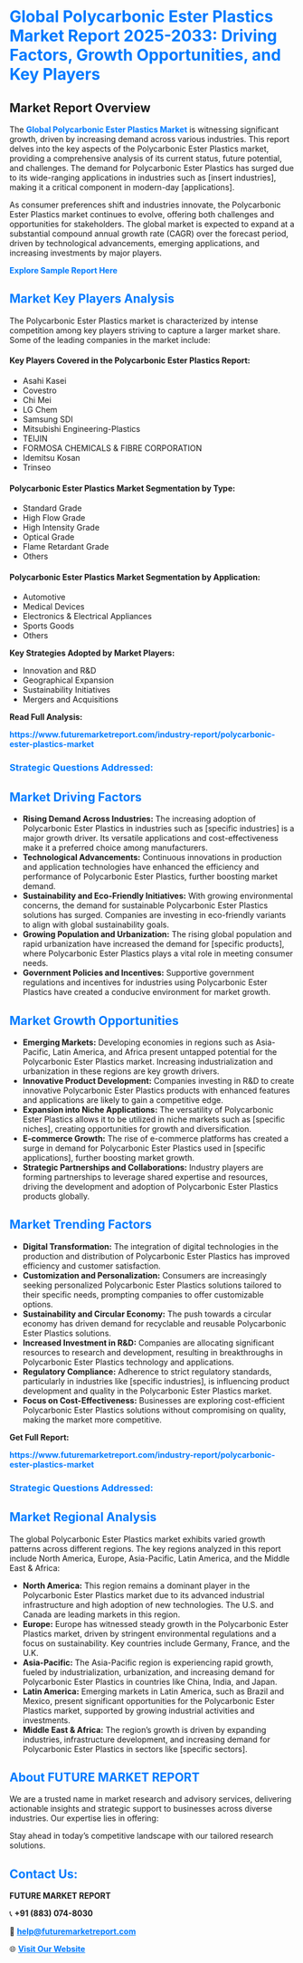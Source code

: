 <h1 style="color: #007BFF;">Global Polycarbonic Ester Plastics Market Report 2025-2033: Driving Factors, Growth Opportunities, and Key Players</h1>

<section id="overview">
<h2>Market Report Overview</h2>
<p>The <a href="https://www.futuremarketreport.com/industry-report/polycarbonic-ester-plastics-market" style="color: #007BFF; text-decoration: none;"><strong>Global Polycarbonic Ester Plastics Market</strong></a> is witnessing significant growth, driven by increasing demand across various industries. This report delves into the key aspects of the Polycarbonic Ester Plastics market, providing a comprehensive analysis of its current status, future potential, and challenges. The demand for Polycarbonic Ester Plastics has surged due to its wide-ranging applications in industries such as [insert industries], making it a critical component in modern-day [applications].</p>
<p>As consumer preferences shift and industries innovate, the Polycarbonic Ester Plastics market continues to evolve, offering both challenges and opportunities for stakeholders. The global market is expected to expand at a substantial compound annual growth rate (CAGR) over the forecast period, driven by technological advancements, emerging applications, and increasing investments by major players.</p>
</section>

<section id="overview">
<p><a href="https://www.futuremarketreport.com/request-sample/reportId=57884" style="color: #007BFF; text-decoration: none;"><strong>Explore Sample Report Here</strong></a></p>
</section>

<section id="key-players">
<h2 style="color: #007BFF;">Market Key Players Analysis</h2>
<p>The Polycarbonic Ester Plastics market is characterized by intense competition among key players striving to capture a larger market share. Some of the leading companies in the market include:</p>
<h4>Key Players Covered in the Polycarbonic Ester Plastics Report:</h4>
<ul><li>Asahi Kasei</li><li>Covestro</li><li>Chi Mei</li><li>LG Chem</li><li>Samsung SDI</li><li>Mitsubishi Engineering-Plastics</li><li>TEIJIN</li><li>FORMOSA CHEMICALS &amp; FIBRE CORPORATION</li><li>Idemitsu Kosan</li><li>Trinseo</li></ul>
<h4>Polycarbonic Ester Plastics Market Segmentation by Type:</h4>
<ul><li>Standard Grade</li><li>High Flow Grade</li><li>High Intensity Grade</li><li>Optical Grade</li><li>Flame Retardant Grade</li><li>Others</li></ul>

<h4>Polycarbonic Ester Plastics Market Segmentation by Application:</h4>
<ul><li>Automotive</li><li>Medical Devices</li><li>Electronics &amp; Electrical Appliances</li><li>Sports Goods</li><li>Others</li></ul>
<p><strong>Key Strategies Adopted by Market Players:</strong></p>
<ul>
<li>Innovation and R&D</li>
<li>Geographical Expansion</li>
<li>Sustainability Initiatives</li>
<li>Mergers and Acquisitions</li>
</ul>
</section>

<section>
<p><strong>Read Full Analysis: </strong></p><a href="https://www.futuremarketreport.com/industry-report/polycarbonic-ester-plastics-market" style="color: #007BFF; text-decoration: none;"><strong>https://www.futuremarketreport.com/industry-report/polycarbonic-ester-plastics-market</strong></a>
<h3 style="color: #007BFF;">Strategic Questions Addressed:</h3>
</section>

<section id="driving-factors">
<h2 style="color: #007BFF;">Market Driving Factors</h2>
<ul>
<li><strong>Rising Demand Across Industries:</strong> The increasing adoption of Polycarbonic Ester Plastics in industries such as [specific industries] is a major growth driver. Its versatile applications and cost-effectiveness make it a preferred choice among manufacturers.</li>
<li><strong>Technological Advancements:</strong> Continuous innovations in production and application technologies have enhanced the efficiency and performance of Polycarbonic Ester Plastics, further boosting market demand.</li>
<li><strong>Sustainability and Eco-Friendly Initiatives:</strong> With growing environmental concerns, the demand for sustainable Polycarbonic Ester Plastics solutions has surged. Companies are investing in eco-friendly variants to align with global sustainability goals.</li>
<li><strong>Growing Population and Urbanization:</strong> The rising global population and rapid urbanization have increased the demand for [specific products], where Polycarbonic Ester Plastics plays a vital role in meeting consumer needs.</li>
<li><strong>Government Policies and Incentives:</strong> Supportive government regulations and incentives for industries using Polycarbonic Ester Plastics have created a conducive environment for market growth.</li>
</ul>
</section>

<section id="growth-opportunities">
<h2 style="color: #007BFF;">Market Growth Opportunities</h2>
<ul>
<li><strong>Emerging Markets:</strong> Developing economies in regions such as Asia-Pacific, Latin America, and Africa present untapped potential for the Polycarbonic Ester Plastics market. Increasing industrialization and urbanization in these regions are key growth drivers.</li>
<li><strong>Innovative Product Development:</strong> Companies investing in R&D to create innovative Polycarbonic Ester Plastics products with enhanced features and applications are likely to gain a competitive edge.</li>
<li><strong>Expansion into Niche Applications:</strong> The versatility of Polycarbonic Ester Plastics allows it to be utilized in niche markets such as [specific niches], creating opportunities for growth and diversification.</li>
<li><strong>E-commerce Growth:</strong> The rise of e-commerce platforms has created a surge in demand for Polycarbonic Ester Plastics used in [specific applications], further boosting market growth.</li>
<li><strong>Strategic Partnerships and Collaborations:</strong> Industry players are forming partnerships to leverage shared expertise and resources, driving the development and adoption of Polycarbonic Ester Plastics products globally.</li>
</ul>
</section>

<section id="trending-factors">
<h2 style="color: #007BFF;">Market Trending Factors</h2>
<ul>
<li><strong>Digital Transformation:</strong> The integration of digital technologies in the production and distribution of Polycarbonic Ester Plastics has improved efficiency and customer satisfaction.</li>
<li><strong>Customization and Personalization:</strong> Consumers are increasingly seeking personalized Polycarbonic Ester Plastics solutions tailored to their specific needs, prompting companies to offer customizable options.</li>
<li><strong>Sustainability and Circular Economy:</strong> The push towards a circular economy has driven demand for recyclable and reusable Polycarbonic Ester Plastics solutions.</li>
<li><strong>Increased Investment in R&D:</strong> Companies are allocating significant resources to research and development, resulting in breakthroughs in Polycarbonic Ester Plastics technology and applications.</li>
<li><strong>Regulatory Compliance:</strong> Adherence to strict regulatory standards, particularly in industries like [specific industries], is influencing product development and quality in the Polycarbonic Ester Plastics market.</li>
<li><strong>Focus on Cost-Effectiveness:</strong> Businesses are exploring cost-efficient Polycarbonic Ester Plastics solutions without compromising on quality, making the market more competitive.</li>
</ul>
</section>

<section>
<p><strong>Get Full Report: </strong></p><a href="https://www.futuremarketreport.com/industry-report/polycarbonic-ester-plastics-market" style="color: #007BFF; text-decoration: none;"><strong>https://www.futuremarketreport.com/industry-report/polycarbonic-ester-plastics-market</strong></a>
<h3 style="color: #007BFF;">Strategic Questions Addressed:</h3>
</section>


<section id="regional-analysis">
<h2 style="color: #007BFF;">Market Regional Analysis</h2>
<p>The global Polycarbonic Ester Plastics market exhibits varied growth patterns across different regions. The key regions analyzed in this report include North America, Europe, Asia-Pacific, Latin America, and the Middle East & Africa:</p>
<ul>
<li><strong>North America:</strong> This region remains a dominant player in the Polycarbonic Ester Plastics market due to its advanced industrial infrastructure and high adoption of new technologies. The U.S. and Canada are leading markets in this region.</li>
<li><strong>Europe:</strong> Europe has witnessed steady growth in the Polycarbonic Ester Plastics market, driven by stringent environmental regulations and a focus on sustainability. Key countries include Germany, France, and the U.K.</li>
<li><strong>Asia-Pacific:</strong> The Asia-Pacific region is experiencing rapid growth, fueled by industrialization, urbanization, and increasing demand for Polycarbonic Ester Plastics in countries like China, India, and Japan.</li>
<li><strong>Latin America:</strong> Emerging markets in Latin America, such as Brazil and Mexico, present significant opportunities for the Polycarbonic Ester Plastics market, supported by growing industrial activities and investments.</li>
<li><strong>Middle East & Africa:</strong> The region’s growth is driven by expanding industries, infrastructure development, and increasing demand for Polycarbonic Ester Plastics in sectors like [specific sectors].</li>
</ul>
</section>

<footer>
<h2 style="color: #007BFF;">About FUTURE MARKET REPORT</h2>
<p>We are a trusted name in market research and advisory services, delivering actionable insights and strategic support to businesses across diverse industries. Our expertise lies in offering:</p>

<p>Stay ahead in today’s competitive landscape with our tailored research solutions.</p>

<h2 style="color: #007BFF;">Contact Us:</h2>
<p><strong>FUTURE MARKET REPORT</strong></p>
<p>📞 <strong>+91 (883) 074-8030</strong></p>
<p>📧 <strong><a href="mailto:help@futuremarketreport.com" style="color: #007BFF;">help@futuremarketreport.com</a></strong></p>
<p>🌐 <strong><a href="https://www.futuremarketreport.com/" style="color: #007BFF;">Visit Our Website</a></strong></p>
</footer>